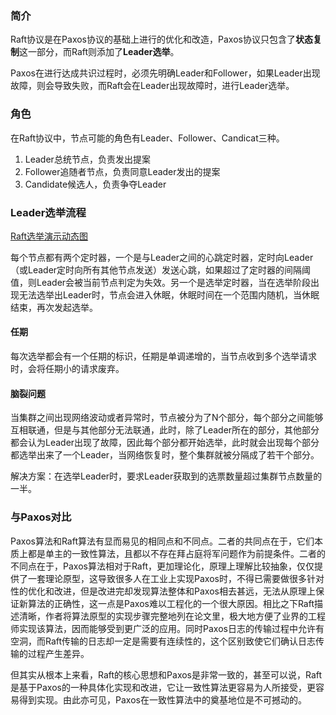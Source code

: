 ### 简介

Raft协议是在Paxos协议的基础上进行的优化和改造，Paxos协议只包含了**状态复制**这一部分，而Raft则添加了**Leader选举**。

Paxos在进行达成共识过程时，必须先明确Leader和Follower，如果Leader出现故障，则会导致失败，而Raft会在Leader出现故障时，进行Leader选举。



### 角色

在Raft协议中，节点可能的角色有Leader、Follower、Candicat三种。

1. Leader总统节点，负责发出提案
2. Follower追随者节点，负责同意Leader发出的提案
3. Candidate候选人，负责争夺Leader



### Leader选举流程

[Raft选举演示动态图](http://thesecretlivesofdata.com/raft/#election)

每个节点都有两个定时器，一个是与Leader之间的心跳定时器，定时向Leader（或Leader定时向所有其他节点发送）发送心跳，如果超过了定时器的间隔阈值，则Leader会被当前节点判定为失效。另一个是选举定时器，当在选举阶段出现无法选举出Leader时，节点会进入休眠，休眠时间在一个范围内随机，当休眠结束，再次发起选举。

#### 任期

每次选举都会有一个任期的标识，任期是单调递增的，当节点收到多个选举请求时，会将任期小的请求废弃。

#### 脑裂问题

当集群之间出现网络波动或者异常时，节点被分为了N个部分，每个部分之间能够互相联通，但是与其他部分无法联通，此时，除了Leader所在的部分，其他部分都会认为Leader出现了故障，因此每个部分都开始选举，此时就会出现每个部分都选举出来了一个Leader，当网络恢复时，整个集群就被分隔成了若干个部分。

解决方案：在选举Leader时，要求Leader获取到的选票数量超过集群节点数量的一半。



### 与Paxos对比

Paxos算法和Raft算法有显而易见的相同点和不同点。二者的共同点在于，它们本质上都是单主的一致性算法，且都以不存在拜占庭将军问题作为前提条件。二者的不同点在于，Paxos算法相对于Raft，更加理论化，原理上理解比较抽象，仅仅提供了一套理论原型，这导致很多人在工业上实现Paxos时，不得已需要做很多针对性的优化和改进，但是改进完却发现算法整体和Paxos相去甚远，无法从原理上保证新算法的正确性，这一点是Paxos难以工程化的一个很大原因。相比之下Raft描述清晰，作者将算法原型的实现步骤完整地列在论文里，极大地方便了业界的工程师实现该算法，因而能够受到更广泛的应用。同时Paxos日志的传输过程中允许有空洞，而Raft传输的日志却一定是需要有连续性的，这个区别致使它们确认日志传输的过程产生差异。

但其实从根本上来看，Raft的核心思想和Paxos是非常一致的，甚至可以说，Raft是基于Paxos的一种具体化实现和改进，它让一致性算法更容易为人所接受，更容易得到实现。由此亦可见，Paxos在一致性算法中的奠基地位是不可撼动的。



